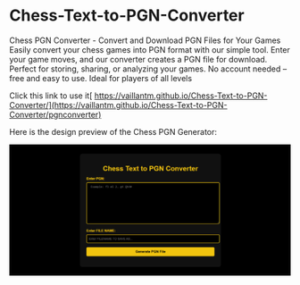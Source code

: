 # Chess-Text-to-PGN-Converter
Chess PGN Converter - Convert and Download PGN Files for Your Games  Easily convert your chess games into PGN format with our simple tool. Enter your game moves, and our converter creates a PGN file for download. Perfect for storing, sharing, or analyzing your games. No account needed – free and easy to use. Ideal for players of all levels

Click this link to use it[ https://vaillantm.github.io/Chess-Text-to-PGN-Converter/](https://vaillantm.github.io/Chess-Text-to-PGN-Converter/pgnconverter)

Here is the design preview of the Chess PGN Generator:

![Design Preview](https://github.com/vaillantm/Chess-Text-to-PGN-Converter/raw/main/gui.PNG)

